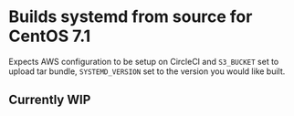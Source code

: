 # Builds systemd from source for CentOS 7.1

Expects AWS configuration to be setup on CircleCI and `S3_BUCKET` set to upload tar bundle, `SYSTEMD_VERSION` set to the version you would like built.


## Currently WIP